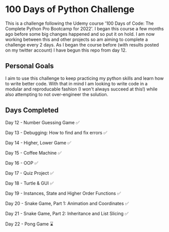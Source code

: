 # 100 Days of Python Challenge

This is a challenge following the Udemy course '100 Days of Code: The Complete Python Pro Bootcamp for 2022'. I began this course a few months ago before some big changes happened and so put it on hold. I am now working between this and other projects so am aiming to complete a challenge every 2 days. As I began the course before (with results posted on my twitter account) I have begun this repo from day 12.

## Personal Goals
I aim to use this challenge to keep practicing my python skills and learn how to write better code. With that in mind I am looking to write code in a modular and reproducable fashion (I won't always succeed at this!) while also attempting to not over-engineer the solution.

## Days Completed

 Day 12 - Number Guessing Game ✅ 
 
 Day 13 - Debugging: How to find and fix errors ✅
 
 Day 14 - Higher, Lower Game ✅
 
 Day 15 - Coffee Machine ✅
 
 Day 16 - OOP ✅
 
 Day 17 - Quiz Project ✅
 
 Day 18 - Turtle & GUI ✅
 
 Day 19 - Instances, State and Higher Order Functions ✅ 
 
 Day 20 - Snake Game, Part 1: Animation and Coordinates ✅ 
 
 Day 21 - Snake Game, Part 2: Inheritance and List Slicing ✅ 
 
 Day 22 - Pong Game :hourglass:
